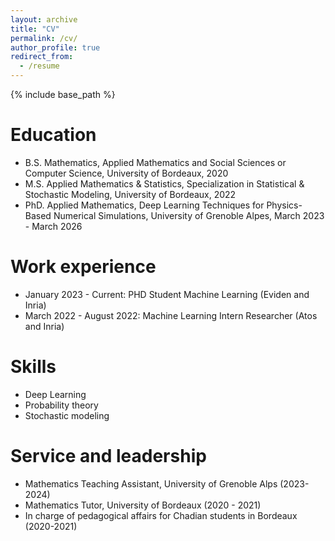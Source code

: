 ```yaml
---
layout: archive
title: "CV"
permalink: /cv/
author_profile: true
redirect_from:
  - /resume
---
```


{% include base_path %}

Education
======
* B.S. Mathematics, Applied Mathematics and Social Sciences or Computer Science, University of Bordeaux, 2020
* M.S. Applied Mathematics & Statistics, Specialization in Statistical & Stochastic Modeling, University of Bordeaux, 2022
* PhD. Applied Mathematics, Deep Learning Techniques for Physics-Based Numerical Simulations, University of Grenoble Alpes, March 2023 - March 2026

Work experience
======
* January 2023 - Current: PHD Student Machine Learning (Eviden and Inria)
* March 2022 - August 2022: Machine Learning Intern Researcher (Atos and Inria)
 

  
Skills
======
* Deep Learning
* Probability theory
* Stochastic modeling



  
Service and leadership
======
* Mathematics Teaching Assistant, University of Grenoble Alps (2023-2024)
* Mathematics Tutor, University of Bordeaux (2020 - 2021)
* In charge of pedagogical affairs for Chadian students in Bordeaux (2020-2021)
